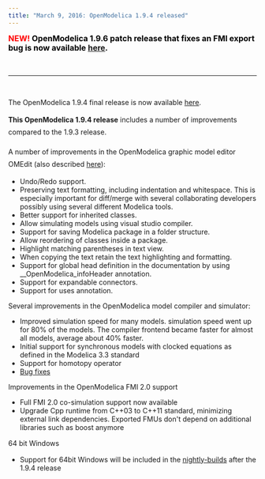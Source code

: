 ```yaml
---
title: "March 9, 2016: OpenModelica 1.9.4 released"
---
```

<p><strong><span style="color: #ff0000; font-size: 12pt;"><span style="line-height: 19.8px;">NEW!&nbsp;<span style="color: #000000;">OpenModelica 1.9.6 patch release that fixes an FMI export bug is now available</span>&nbsp;</span><span style="color: #000000;"><span style="line-height: 19.8px; color: #000000;"><a href="newss/169-march-16-openmodelica-196" style="line-height: 19.8px;">here</a>.</span></span><span style="line-height: 19.8px;"><br /></span></span></strong></p>
<p>&nbsp;</p>
<hr />
<p>&nbsp;</p>
<p>The OpenModelica 1.9.4 final release is now available <a href="https://build.openmodelica.org/omc/builds/windows/releases/1.9/4/">here</a>.</p>
<p><strong style="line-height: 1.8;">This OpenModelica 1.9.4 release</strong><span style="line-height: 1.8;"> includes a number of improvements compared to the 1.9.3 release.</span></p>
<p><span style="line-height: 1.8;">A number of improvements in the OpenModelica graphic model editor OMEdit (also described </span><a href="https://www.openmodelica.org/doc/OpenModelicaUsersGuide/latest/omedit.html" style="line-height: 1.8;">here</a><span style="line-height: 1.8;">):</span></p>
<ul>
<li>Undo/Redo support.</li>
<li>Preserving text formatting, including indentation and whitespace. This is especially important for diff/merge with several collaborating developers possibly using several different Modelica tools.</li>
<li>Better support for inherited classes.</li>
<li>Allow simulating models using visual studio compiler.</li>
<li>Support for saving Modelica package in a folder structure.</li>
<li>Allow reordering of classes inside a package.</li>
<li>Highlight matching parentheses in text view.</li>
<li>When copying the text retain the text highlighting and formatting.</li>
<li>Support for global head definition in the documentation by using __OpenModelica_infoHeader annotation.</li>
<li>Support for expandable connectors.</li>
<li>Support for uses annotation.</li>
</ul>
<p>Several improvements in the OpenModelica model compiler and simulator:</p>
<ul>
<li>Improved simulation speed for many models. simulation speed went up for 80% of the models. The compiler frontend became faster for almost all models, average about 40% faster.</li>
<li>Initial support for synchronous models with clocked equations as defined in the Modelica 3.3 standard</li>
<li>Support for homotopy operator</li>
<li><a href="https://github.com/OpenModelica/OpenModelica/releases/tag/v1.9.4">Bug fixes</a></li>
</ul>
<p>Improvements in the OpenModelica FMI 2.0 support</p>
<ul>
<li>Full FMI 2.0 co-simulation support now available</li>
<li>Upgrade Cpp runtime from C++03 to C++11 standard, minimizing external link dependencies. Exported FMUs don't depend on additional libraries such as boost anymore</li>
</ul>
<p><span style="line-height: 19.8px;">64 bit Windows</span></p>
<ul>
<li>Support for 64bit Windows will be included in the <a href="https://build.openmodelica.org/omc/builds/windows/nightly-builds/">nightly-builds</a> after the 1.9.4 release</li>
</ul>
<p>&nbsp;</p>